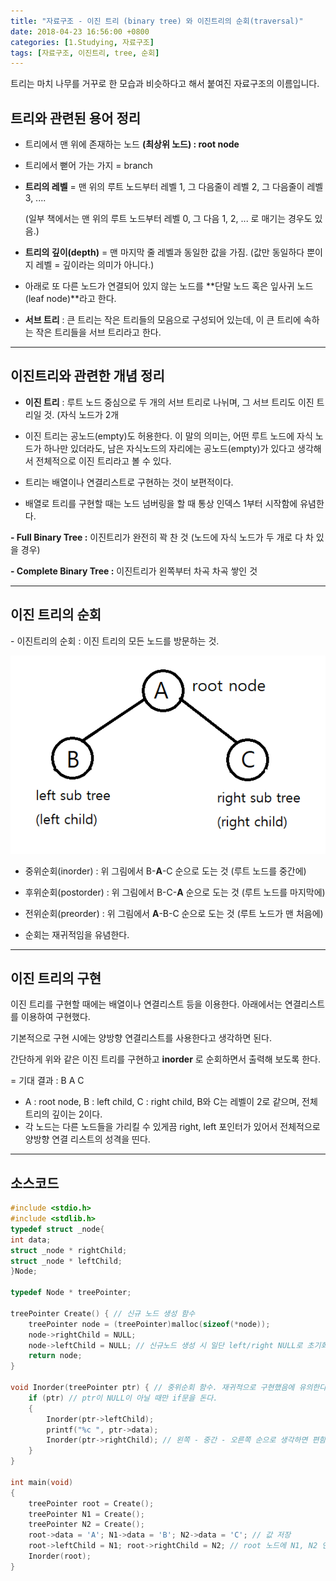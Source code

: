 ```yaml
---
title: "자료구조 - 이진 트리 (binary tree) 와 이진트리의 순회(traversal)"
date: 2018-04-23 16:56:00 +0800
categories: [1.Studying, 자료구조]
tags: [자료구조, 이진트리, tree, 순회]
---
```




트리는 마치 나무를 거꾸로 한 모습과 비슷하다고 해서 붙여진 자료구조의 이름입니다.



## **트리와 관련된 용어 정리**

* 트리에서 맨 위에 존재하는 노드 **(최상위 노드) : root node**

* 트리에서 뻗어 가는 가지 = branch

* **트리의 레벨** = 맨 위의 루트 노드부터 레벨 1, 그 다음줄이 레벨 2, 그 다음줄이 레벨 3, ....   

  (일부 책에서는 맨 위의 루트 노드부터 레벨 0, 그 다음 1, 2, ... 로 매기는 경우도 있음.)

* **트리의 깊이(depth)** = 맨 마지막 줄 레벨과 동일한 값을 가짐. (값만 동일하다 뿐이지 레벨 = 깊이라는 의미가 아니다.)

* 아래로 또 다른 노드가 연결되어 있지 않는 노드를 **단말 노드 혹은 잎사귀 노드(leaf node)**라고 한다.

* **서브 트리** : 큰 트리는 작은 트리들의 모음으로 구성되어 있는데, 이 큰 트리에 속하는 작은 트리들을 서브 트리라고 한다.

---



## **이진트리와 관련한 개념 정리**

* **이진 트리** : 루트 노드 중심으로 두 개의 서브 트리로 나뉘며, 그 서브 트리도 이진 트리일 것. (자식 노드가 2개
* 이진 트리는 공노드(empty)도 허용한다. 이 말의 의미는, 어떤 루트 노드에 자식 노드가 하나만 있더라도, 남은 자식노드의 자리에는 공노드(empty)가 있다고 생각해서 전체적으로 이진 트리라고 볼 수 있다.

* 트리는 배열이나 연결리스트로 구현하는 것이 보편적이다.

* 배열로 트리를 구현할 때는 노드 넘버링을 할 때 통상 인덱스 1부터 시작함에 유념한다.

**\- Full Binary Tree :** 이진트리가 완전히 꽉 찬 것 (노드에 자식 노드가 두 개로 다 차 있을 경우)

**\- Complete Binary Tree :** 이진트리가 왼쪽부터 차곡 차곡 쌓인 것

---



## **이진 트리의 순회**

\- 이진트리의 순회 : 이진 트리의 모든 노드를 방문하는 것.

![](https://github.com/ChanhuiSeok/chanhuiseok.github.io/blob/master/assets/img/sample/ds_1.png?raw=true)

- 중위순회(inorder) : 위 그림에서 B-**A**-C 순으로 도는 것 (루트 노드를 중간에)

- 후위순회(postorder) : 위 그림에서 B-C-**A** 순으로 도는 것 (루트 노드를 마지막에)

- 전위순회(preorder) : 위 그림에서 **A**-B-C 순으로 도는 것 (루트 노드가 맨 처음에)

- 순회는 재귀적임을 유념한다.

---



## **이진 트리의 구현**

이진 트리를 구현할 때에는 배열이나 연결리스트 등을 이용한다. 아래에서는 연결리스트를 이용하여 구현했다.

기본적으로 구현 시에는 양방향 연결리스트를 사용한다고 생각하면 된다.

간단하게 위와 같은 이진 트리를 구현하고 **inorder** 로 순회하면서 출력해 보도록 한다.

= 기대 결과 : B A C

- A : root node, B : left child, C : right child, B와 C는 레벨이 2로 같으며, 전체 트리의 깊이는 2이다.
- 각 노드는 다른 노드들을 가리킬 수 있게끔 right, left 포인터가 있어서 전체적으로 양방향 연결 리스트의 성격을 띤다.

---



## **소스코드**

```c
#include <stdio.h>
#include <stdlib.h>
typedef struct _node{
int data;
struct _node * rightChild;
struct _node * leftChild;
}Node;

typedef Node * treePointer;

treePointer Create() { // 신규 노드 생성 함수
    treePointer node = (treePointer)malloc(sizeof(*node));
    node->rightChild = NULL;
    node->leftChild = NULL; // 신규노드 생성 시 일단 left/right NULL로 초기화
    return node;
}

void Inorder(treePointer ptr) { // 중위순회 함수. 재귀적으로 구현했음에 유의한다.
    if (ptr) // ptr이 NULL이 아닐 때만 if문을 돈다.
    {
        Inorder(ptr->leftChild);
        printf("%c ", ptr->data);
        Inorder(ptr->rightChild); // 왼쪽 - 중간 - 오른쪽 순으로 생각하면 편함
    }
}

int main(void)
{
    treePointer root = Create();
    treePointer N1 = Create();
    treePointer N2 = Create();
    root->data = 'A'; N1->data = 'B'; N2->data = 'C'; // 값 저장
    root->leftChild = N1; root->rightChild = N2; // root 노드에 N1, N2 연결
    Inorder(root);
}

```

